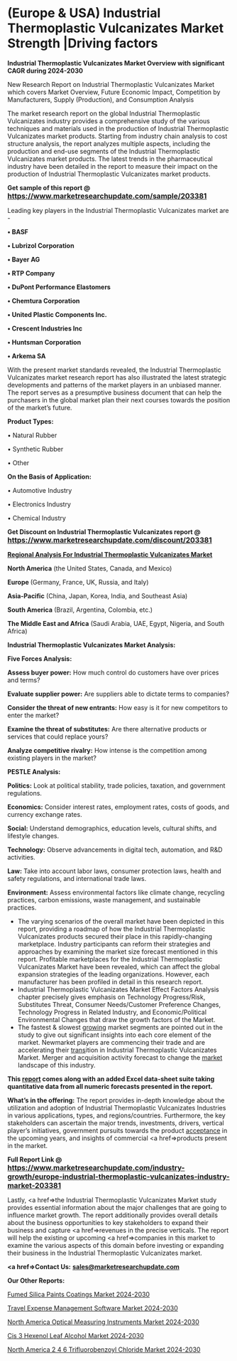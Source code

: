 # (Europe & USA) Industrial Thermoplastic Vulcanizates Market Strength |Driving factors

<strong>Industrial Thermoplastic Vulcanizates Market Overview with significant CAGR during 2024-2030</strong>

New Research Report on Industrial Thermoplastic Vulcanizates Market which covers Market Overview, Future Economic Impact, Competition by Manufacturers, Supply (Production), and Consumption Analysis

The market research report on the global Industrial Thermoplastic Vulcanizates industry provides a comprehensive study of the various techniques and materials used in the production of Industrial Thermoplastic Vulcanizates market products. Starting from industry chain analysis to cost structure analysis, the report analyzes multiple aspects, including the production and end-use segments of the Industrial Thermoplastic Vulcanizates market products. The latest trends in the pharmaceutical industry have been detailed in the report to measure their impact on the production of Industrial Thermoplastic Vulcanizates market products.

<strong>Get sample of this report @ <a href=https://www.marketresearchupdate.com/sample/203381><font size=3 color=#0000ff>https://www.marketresearchupdate.com/sample/203381</font></a></strong>

Leading key players in the Industrial Thermoplastic Vulcanizates market are -

<strong>• BASF

• Lubrizol Corporation

• Bayer AG

• RTP Company

• DuPont Performance Elastomers

• Chemtura Corporation

• United Plastic Components Inc.

• Crescent Industries Inc

• Huntsman Corporation

• Arkema SA</strong>

With the present market standards revealed, the Industrial Thermoplastic Vulcanizates market research report has also illustrated the latest strategic developments and patterns of the market players in an unbiased manner. The report serves as a presumptive business document that can help the purchasers in the global market plan their next courses towards the position of the market’s future.

<strong>Product Types:</strong>

• Natural Rubber

• Synthetic Rubber

• Other

<strong>On the Basis of Application:</strong>

• Automotive Industry

• Electronics Industry

• Chemical Industry

<strong>Get Discount on Industrial Thermoplastic Vulcanizates report @ <a href=https://www.marketresearchupdate.com/discount/203381><font size=3 color=#0000ff>https://www.marketresearchupdate.com/discount/203381</font></a></strong>

<strong><u><b>Regional Analysis For Industrial Thermoplastic Vulcanizates Market</b></u></strong>

<strong><b>North America</b></strong> (the United States, Canada, and Mexico)

<strong><b>Europe </b></strong>(Germany, France, UK, Russia, and Italy)

<strong><b>Asia-Pacific</b></strong> (China, Japan, Korea, India, and Southeast Asia)

<strong><b>South America</b></strong> (Brazil, Argentina, Colombia, etc.)

<strong><b>The Middle East and Africa</b></strong> (Saudi Arabia, UAE, Egypt, Nigeria, and South Africa)

<strong>Industrial Thermoplastic Vulcanizates Market Analysis:</strong>

<strong>Five Forces Analysis:</strong>

<strong>Assess buyer power:</strong> How much control do customers have over prices and terms?

<strong>Evaluate supplier power:</strong> Are suppliers able to dictate terms to companies?

<strong>Consider the threat of new entrants:</strong> How easy is it for new competitors to enter the market?

<strong>Examine the threat of substitutes:</strong> Are there alternative products or services that could replace yours?

<strong>Analyze competitive rivalry:</strong> How intense is the competition among existing players in the market?

<strong>PESTLE Analysis:</strong>

<strong>Politics:</strong> Look at political stability, trade policies, taxation, and government regulations.

<strong>Economics:</strong> Consider interest rates, employment rates, costs of goods, and currency exchange rates.

<strong>Social:</strong> Understand demographics, education levels, cultural shifts, and lifestyle changes.

<strong>Technology:</strong> Observe advancements in digital tech, automation, and R&D activities.

<strong>Law:</strong> Take into account labor laws, consumer protection laws, health and safety regulations, and international trade laws.

<strong>Environment:</strong> Assess environmental factors like climate change, recycling practices, carbon emissions, waste management, and sustainable practices.

<ul>
  <li>The varying scenarios of the overall market have been depicted in this report, providing a roadmap of how the Industrial Thermoplastic Vulcanizates products secured their place in this rapidly-changing marketplace. Industry participants can reform their strategies and approaches by examining the market size forecast mentioned in this report. Profitable marketplaces for the Industrial Thermoplastic Vulcanizates Market have been revealed, which can affect the global expansion strategies of the leading organizations. However, each manufacturer has been profiled in detail in this research report.</li>
  <li>Industrial Thermoplastic Vulcanizates Market Effect Factors Analysis chapter precisely gives emphasis on Technology Progress/Risk, Substitutes Threat, Consumer Needs/Customer Preference Changes, Technology Progress in Related Industry, and Economic/Political Environmental Changes that draw the growth factors of the Market.</li>
  <li>The fastest &amp; slowest <a href=ASDF991299>growing</a> market segments are pointed out in the study to give out significant insights into each core element of the market. Newmarket players are commencing their trade and are accelerating their <a href=>trans</a>ition in Industrial Thermoplastic Vulcanizates Market. Merger and acquisition activity forecast to change the <a href=>market</a> landscape of this industry.</li>
</ul>
<strong>This <a href=>report</a> comes along with an added Excel data-sheet suite taking quantitative data from all numeric forecasts presented in the report.</strong>

<strong>What’s in the offering:</strong> The report provides in-depth knowledge about the utilization and adoption of Industrial Thermoplastic Vulcanizates Industries in various applications, types, and regions/countries. Furthermore, the key stakeholders can ascertain the major trends, investments, drivers, vertical player’s initiatives, government pursuits towards the product <a href=ASDF881288>acceptance</a> in the upcoming years, and insights of commercial <a href=>products</a> present in the market.

<strong>Full Report Link @ <a href=https://www.marketresearchupdate.com/industry-growth/europe-industrial-thermoplastic-vulcanizates-industry-market-203381><font size=3 color=#0000ff>https://www.marketresearchupdate.com/industry-growth/europe-industrial-thermoplastic-vulcanizates-industry-market-203381</font></a></strong>

Lastly, <a href=>the</a> Industrial Thermoplastic Vulcanizates Market study provides essential information about the major challenges that are going to influence market growth. The report additionally provides overall details about the business opportunities to key stakeholders to expand their business and capture <a href=>revenues</a> in the precise verticals. The report will help the existing or upcoming <a href=>companies</a> in this market to examine the various aspects of this domain before investing or expanding their business in the Industrial Thermoplastic Vulcanizates market.

<strong><a href=><strong>Contact Us:</strong></a></strong>
<strong>sales@marketresearchupdate.com</strong>

<strong>Our Other Reports:</strong>

<a href=https://www.linkedin.com/pulse/fumed-silica-paints-coatings-market-opportunities>Fumed Silica Paints Coatings Market 2024-2030</a>

<a href=https://www.linkedin.com/pulse/travel-expense-management-software-market-size-3f>Travel Expense Management Software Market 2024-2030</a>

<a href=https://www.linkedin.com/pulse/north-america-optical-measuring-instruments-market-1f>North America Optical Measuring Instruments Market 2024-2030</a>

<a href=https://www.linkedin.com/pulse/cis-3-hexenol-leaf-alcohol-market-2023-enormous-gbbef/>Cis 3 Hexenol Leaf Alcohol Market 2024-2030</a>

<a href=https://www.linkedin.com/pulse/north-america-2-4-6-trifluorobenzoyl-chloride-market-e4oof/>North America 2 4 6 Trifluorobenzoyl Chloride Market 2024-2030</a>

